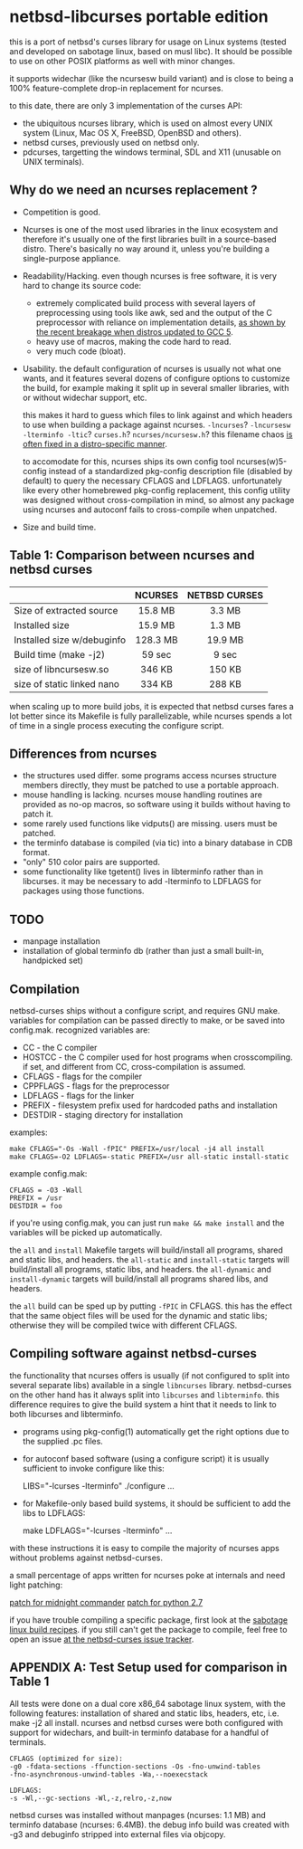 netbsd-libcurses portable edition
=================================

this is a port of netbsd's curses library for usage on Linux systems
(tested and developed on sabotage linux, based on musl libc).
It should be possible to use on other POSIX platforms as well with minor
changes.

it supports widechar (like the ncursesw build variant) and is close to being
a 100% feature-complete drop-in replacement for ncurses.

to this date, there are only 3 implementation of the curses API:

- the ubiquitous ncurses library, which is used on almost every UNIX system
  (Linux, Mac OS X, FreeBSD, OpenBSD and others).
- netbsd curses, previously used on netbsd only.
- pdcurses, targetting the windows terminal, SDL and X11 (unusable on UNIX
  terminals).

Why do we need an ncurses replacement ?
---------------------------------------
- Competition is good.
- Ncurses is one of the most used libraries in the linux ecosystem and
  therefore it's usually one of the first libraries built in a source-based
  distro.
  There's basically no way around it, unless you're building a single-purpose
  appliance.
- Readability/Hacking.
  even though ncurses is free software, it is very hard to change its source
  code:
  - extremely complicated build process with several layers of preprocessing
    using tools like awk, sed and the output of the C preprocessor with reliance
    on implementation details, [as shown by the recent breakage when distros
    updated to GCC 5][0].
  - heavy use of macros, making the code hard to read.
  - very much code (bloat).
- Usability.
  the default configuration of ncurses is usually not what one wants, and it
  features several dozens of configure options to customize the build,
  for example making it split up in several smaller libraries, with or without
  widechar support, etc.

  this makes it hard to guess which files to link against and which headers to
  use when building a package against ncurses.
  `-lncurses`? `-lncursesw -lterminfo -ltic`? `curses.h`? `ncurses/ncursesw.h`?
  this filename chaos [is often fixed in a distro-specific manner][1].

  to accomodate for this, ncurses ships its own config tool ncurses(w)5-config
  instead of a standardized pkg-config description file (disabled by default)
  to query the necessary CFLAGS and LDFLAGS.
  unfortunately like every other homebrewed pkg-config replacement, this config
  utility was designed without cross-compilation in mind, so almost any package
  using ncurses and autoconf fails to cross-compile when unpatched.
- Size and build time.

Table 1: Comparison between ncurses and netbsd curses
-----------------------------------------------------
|                             | NCURSES      | NETBSD CURSES |
|:----------------------------|:------------:|:-------------:|
| Size of extracted source    | 15.8 MB      | 3.3 MB        |
| Installed size              | 15.9 MB      | 1.3 MB        |
| Installed size w/debuginfo  | 128.3 MB     | 19.9 MB       |
| Build time (make -j2)       | 59 sec       | 9 sec         |
| size of libncursesw.so      | 346 KB       | 150 KB        |
| size of static linked nano  | 334 KB       | 288 KB        |

  
  when scaling up to more build jobs, it is expected that netbsd curses fares a
  lot better since its Makefile is fully parallelizable, while ncurses spends a
  lot of time in a single process executing the configure script.

Differences from ncurses
------------------------
- the structures used differ. some programs access ncurses structure members directly,
  they must be patched to use a portable approach.
- mouse handling is lacking. ncurses mouse handling routines are provided as no-op
  macros, so software using it builds without having to patch it.
- some rarely used functions like vidputs() are missing. users must be patched.
- the terminfo database is compiled (via tic) into a binary database in CDB format.
- "only" 510 color pairs are supported.
- some functionality like tgetent() lives in libterminfo rather than in libcurses.
  it may be necessary to add -lterminfo to LDFLAGS for packages using those functions.

TODO
----
- manpage installation
- installation of global terminfo db
  (rather than just a small built-in, handpicked set)

Compilation
-----------
netbsd-curses ships without a configure script, and requires GNU make.
variables for compilation can be passed directly to make, or be saved into config.mak.
recognized variables are:

- CC - the C compiler
- HOSTCC - the C compiler used for host programs when crosscompiling.
  if set, and different from CC, cross-compilation is assumed.
- CFLAGS - flags for the compiler
- CPPFLAGS - flags for the preprocessor
- LDFLAGS - flags for the linker
- PREFIX - filesystem prefix used for hardcoded paths and installation
- DESTDIR - staging directory for installation

examples:

    make CFLAGS="-Os -Wall -fPIC" PREFIX=/usr/local -j4 all install
    make CFLAGS=-O2 LDFLAGS=-static PREFIX=/usr all-static install-static

example config.mak:

    CFLAGS = -O3 -Wall
    PREFIX = /usr
    DESTDIR = foo

if you're using config.mak, you can just run `make && make install` and the
variables will be picked up automatically.

the `all` and `install` Makefile targets will build/install all programs,
shared and static libs, and headers.
the `all-static` and `install-static` targets will build/install all programs,
static libs, and headers.
the `all-dynamic` and `install-dynamic` targets will build/install all programs
shared libs, and headers.

the `all` build can be sped up by putting `-fPIC` in CFLAGS.
this has the effect that the same object files will be used for the dynamic and
static libs; otherwise they will be compiled twice with different CFLAGS.

Compiling software against netbsd-curses
----------------------------------------
the functionality that ncurses offers is usually (if not configured to split
into several separate libs) available in a single `libncurses` library.
netbsd-curses on the other hand has it always split into `libcurses` and
`libterminfo`.
this difference requires to give the build system a hint that it needs to
link to both libcurses and libterminfo.

- programs using pkg-config(1) automatically get the right options
  due to the supplied .pc files.

- for autoconf based software (using a configure script) it is usually
  sufficient to invoke configure like this:

    LIBS="-lcurses -lterminfo" ./configure ...

- for Makefile-only based build systems, it should be sufficient to add
  the libs to LDFLAGS:

    make LDFLAGS="-lcurses -lterminfo" ...

with these instructions it is easy to compile the majority of ncurses apps
without problems against netbsd-curses.

a small percentage of apps written for ncurses poke at internals and need
light patching:

[patch for midnight commander][2]
[patch for python 2.7][3]

if you have trouble compiling a specific package, first look at the
[sabotage linux build recipes][4].
if you still can't get the package to compile, feel free to open an issue
[at the netbsd-curses issue tracker][5].

APPENDIX A: Test Setup used for comparison in Table 1
-----------------------------------------------------
All tests were done on a dual core x86_64 sabotage linux system, with the following
features:
installation of shared and static libs, headers, etc,
i.e. make -j2 all install.
ncurses and netbsd curses were both configured with support for widechars, and
built-in terminfo database for a handful of terminals.

    CFLAGS (optimized for size):
    -g0 -fdata-sections -ffunction-sections -Os -fno-unwind-tables
    -fno-asynchronous-unwind-tables -Wa,--noexecstack

    LDFLAGS:
    -s -Wl,--gc-sections -Wl,-z,relro,-z,now

netbsd curses was installed without manpages (ncurses: 1.1 MB) and terminfo
database (ncurses: 6.4MB).
the debug info build was created with -g3 and debuginfo stripped into external
files via objcopy.

[0]:http://trac.sagemath.org/ticket/18301
[1]:https://git.kernel.org/cgit/linux/kernel/git/torvalds/linux.git/log/scripts/kconfig/lxdialog/check-lxdialog.sh
[2]:https://github.com/sabotage-linux/sabotage/blob/3f0a6bb9/KEEP/mc-curses.patch
[3]:https://github.com/sabotage-linux/sabotage/blob/06a4a815/KEEP/python2710-curses.patch
[4]:https://github.com/sabotage-linux/sabotage/tree/master/pkg
[5]:https://github.com/sabotage-linux/netbsd-curses/issues

